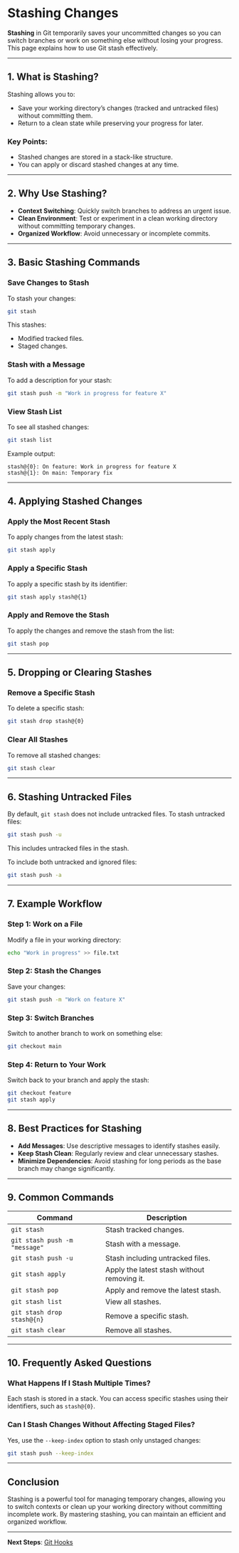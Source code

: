 # Stashing Changes

**Stashing** in Git temporarily saves your uncommitted changes so you can switch branches or work on something else without losing your progress. This page explains how to use Git stash effectively.

---

## 1. **What is Stashing?**

Stashing allows you to:
- Save your working directory’s changes (tracked and untracked files) without committing them.
- Return to a clean state while preserving your progress for later.

### Key Points:
- Stashed changes are stored in a stack-like structure.
- You can apply or discard stashed changes at any time.

---

## 2. **Why Use Stashing?**

- **Context Switching**: Quickly switch branches to address an urgent issue.
- **Clean Environment**: Test or experiment in a clean working directory without committing temporary changes.
- **Organized Workflow**: Avoid unnecessary or incomplete commits.

---

## 3. **Basic Stashing Commands**

### Save Changes to Stash
To stash your changes:
```bash
git stash
```
This stashes:
- Modified tracked files.
- Staged changes.

### Stash with a Message
To add a description for your stash:
```bash
git stash push -m "Work in progress for feature X"
```

### View Stash List
To see all stashed changes:
```bash
git stash list
```
Example output:
```
stash@{0}: On feature: Work in progress for feature X
stash@{1}: On main: Temporary fix
```

---

## 4. **Applying Stashed Changes**

### Apply the Most Recent Stash
To apply changes from the latest stash:
```bash
git stash apply
```

### Apply a Specific Stash
To apply a specific stash by its identifier:
```bash
git stash apply stash@{1}
```

### Apply and Remove the Stash
To apply the changes and remove the stash from the list:
```bash
git stash pop
```

---

## 5. **Dropping or Clearing Stashes**

### Remove a Specific Stash
To delete a specific stash:
```bash
git stash drop stash@{0}
```

### Clear All Stashes
To remove all stashed changes:
```bash
git stash clear
```

---

## 6. **Stashing Untracked Files**

By default, `git stash` does not include untracked files. To stash untracked files:
```bash
git stash push -u
```
This includes untracked files in the stash.

To include both untracked and ignored files:
```bash
git stash push -a
```

---

## 7. **Example Workflow**

### Step 1: Work on a File
Modify a file in your working directory:
```bash
echo "Work in progress" >> file.txt
```

### Step 2: Stash the Changes
Save your changes:
```bash
git stash push -m "Work on feature X"
```

### Step 3: Switch Branches
Switch to another branch to work on something else:
```bash
git checkout main
```

### Step 4: Return to Your Work
Switch back to your branch and apply the stash:
```bash
git checkout feature
git stash apply
```

---

## 8. **Best Practices for Stashing**

- **Add Messages**: Use descriptive messages to identify stashes easily.
- **Keep Stash Clean**: Regularly review and clear unnecessary stashes.
- **Minimize Dependencies**: Avoid stashing for long periods as the base branch may change significantly.

---

## 9. **Common Commands**

| Command                             | Description                                        |
|-------------------------------------|----------------------------------------------------|
| `git stash`                         | Stash tracked changes.                            |
| `git stash push -m "message"`       | Stash with a message.                             |
| `git stash push -u`                 | Stash including untracked files.                  |
| `git stash apply`                   | Apply the latest stash without removing it.       |
| `git stash pop`                     | Apply and remove the latest stash.                |
| `git stash list`                    | View all stashes.                                 |
| `git stash drop stash@{n}`          | Remove a specific stash.                          |
| `git stash clear`                   | Remove all stashes.                               |

---

## 10. **Frequently Asked Questions**

### **What Happens If I Stash Multiple Times?**
Each stash is stored in a stack. You can access specific stashes using their identifiers, such as `stash@{0}`.

### **Can I Stash Changes Without Affecting Staged Files?**
Yes, use the `--keep-index` option to stash only unstaged changes:
```bash
git stash push --keep-index
```

---

## Conclusion

Stashing is a powerful tool for managing temporary changes, allowing you to switch contexts or clean up your working directory without committing incomplete work. By mastering stashing, you can maintain an efficient and organized workflow.

---

**Next Steps**: [Git Hooks](../07.%20Git%20Tools/1.%20Git%20Hooks.md)
